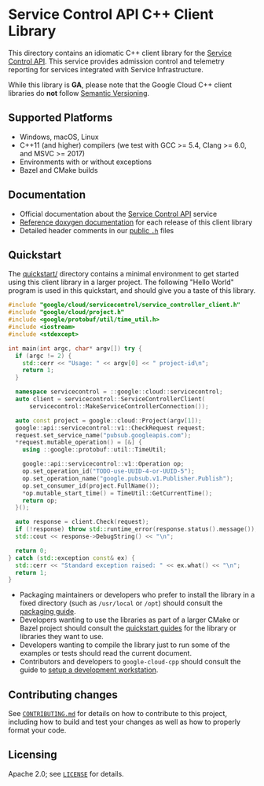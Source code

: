 # Service Control API C++ Client Library

This directory contains an idiomatic C++ client library for the
[Service Control API][cloud-service-docs]. This service provides admission
control and telemetry reporting for services integrated with Service
Infrastructure.

While this library is **GA**, please note that the Google Cloud C++ client libraries do **not** follow
[Semantic Versioning](https://semver.org/).

## Supported Platforms

* Windows, macOS, Linux
* C++11 (and higher) compilers (we test with GCC >= 5.4, Clang >= 6.0, and
  MSVC >= 2017)
* Environments with or without exceptions
* Bazel and CMake builds

## Documentation

* Official documentation about the [Service Control API][cloud-service-docs] service
* [Reference doxygen documentation][doxygen-link] for each release of this
  client library
* Detailed header comments in our [public `.h`][source-link] files

[cloud-service-docs]: https://cloud.google.com/service-control
[doxygen-link]: https://googleapis.dev/cpp/google-cloud-servicecontrol/latest/
[source-link]: https://github.com/googleapis/google-cloud-cpp/tree/main/google/cloud/servicecontrol

## Quickstart

The [quickstart/](quickstart/README.md) directory contains a minimal environment
to get started using this client library in a larger project. The following
"Hello World" program is used in this quickstart, and should give you a taste of
this library.

<!-- inject-quickstart-start -->
```cc
#include "google/cloud/servicecontrol/service_controller_client.h"
#include "google/cloud/project.h"
#include <google/protobuf/util/time_util.h>
#include <iostream>
#include <stdexcept>

int main(int argc, char* argv[]) try {
  if (argc != 2) {
    std::cerr << "Usage: " << argv[0] << " project-id\n";
    return 1;
  }

  namespace servicecontrol = ::google::cloud::servicecontrol;
  auto client = servicecontrol::ServiceControllerClient(
      servicecontrol::MakeServiceControllerConnection());

  auto const project = google::cloud::Project(argv[1]);
  google::api::servicecontrol::v1::CheckRequest request;
  request.set_service_name("pubsub.googleapis.com");
  *request.mutable_operation() = [&] {
    using ::google::protobuf::util::TimeUtil;

    google::api::servicecontrol::v1::Operation op;
    op.set_operation_id("TODO-use-UUID-4-or-UUID-5");
    op.set_operation_name("google.pubsub.v1.Publisher.Publish");
    op.set_consumer_id(project.FullName());
    *op.mutable_start_time() = TimeUtil::GetCurrentTime();
    return op;
  }();

  auto response = client.Check(request);
  if (!response) throw std::runtime_error(response.status().message());
  std::cout << response->DebugString() << "\n";

  return 0;
} catch (std::exception const& ex) {
  std::cerr << "Standard exception raised: " << ex.what() << "\n";
  return 1;
}
```
<!-- inject-quickstart-end -->

* Packaging maintainers or developers who prefer to install the library in a
  fixed directory (such as `/usr/local` or `/opt`) should consult the
  [packaging guide](/doc/packaging.md).
* Developers wanting to use the libraries as part of a larger CMake or Bazel
  project should consult the [quickstart guides](#quickstart) for the library
  or libraries they want to use.
* Developers wanting to compile the library just to run some of the examples or
  tests should read the current document.
* Contributors and developers to `google-cloud-cpp` should consult the guide to
  [setup a development workstation][howto-setup-dev-workstation].

[howto-setup-dev-workstation]: /doc/contributor/howto-guide-setup-development-workstation.md

## Contributing changes

See [`CONTRIBUTING.md`](../../../CONTRIBUTING.md) for details on how to
contribute to this project, including how to build and test your changes
as well as how to properly format your code.

## Licensing

Apache 2.0; see [`LICENSE`](../../../LICENSE) for details.
